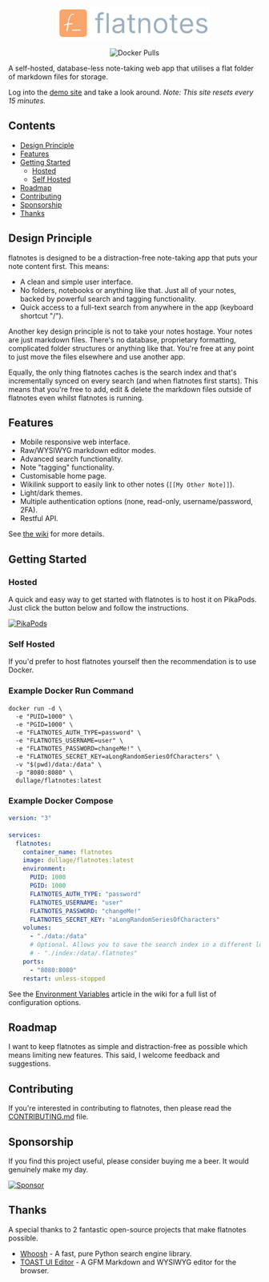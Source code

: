 <p align="center">
  <img src="docs/logo.svg" width="300px"></img>
</p>
<p align="center">
  <img alt="Docker Pulls" src="https://img.shields.io/docker/pulls/dullage/flatnotes?style=for-the-badge">
</p>

A self-hosted, database-less note-taking web app that utilises a flat folder of markdown files for storage.

Log into the [demo site](https://demo.flatnotes.io) and take a look around. *Note: This site resets every 15 minutes.*

## Contents

* [Design Principle](#design-principle)
* [Features](#features)
* [Getting Started](#getting-started)
  * [Hosted](#hosted)
  * [Self Hosted](#self-hosted)
* [Roadmap](#roadmap)
* [Contributing](#contributing)
* [Sponsorship](#sponsorship)
* [Thanks](#thanks)

## Design Principle

flatnotes is designed to be a distraction-free note-taking app that puts your note content first. This means:

* A clean and simple user interface.
* No folders, notebooks or anything like that. Just all of your notes, backed by powerful search and tagging functionality.
* Quick access to a full-text search from anywhere in the app (keyboard shortcut "/").

Another key design principle is not to take your notes hostage. Your notes are just markdown files. There's no database, proprietary formatting, complicated folder structures or anything like that. You're free at any point to just move the files elsewhere and use another app.

Equally, the only thing flatnotes caches is the search index and that's incrementally synced on every search (and when flatnotes first starts). This means that you're free to add, edit & delete the markdown files outside of flatnotes even whilst flatnotes is running.

## Features

* Mobile responsive web interface.
* Raw/WYSIWYG markdown editor modes.
* Advanced search functionality.
* Note "tagging" functionality.
* Customisable home page.
* Wikilink support to easily link to other notes (`[[My Other Note]]`).
* Light/dark themes.
* Multiple authentication options (none, read-only, username/password, 2FA).
* Restful API.

See [the wiki](https://github.com/dullage/flatnotes/wiki) for more details.

## Getting Started

### Hosted

A quick and easy way to get started with flatnotes is to host it on PikaPods. Just click the button below and follow the instructions.

[![PikaPods](https://www.pikapods.com/static/run-button-34.svg)](https://www.pikapods.com/pods?run=flatnotes)


### Self Hosted

If you'd prefer to host flatnotes yourself then the recommendation is to use Docker.

### Example Docker Run Command

```shell
docker run -d \
  -e "PUID=1000" \
  -e "PGID=1000" \
  -e "FLATNOTES_AUTH_TYPE=password" \
  -e "FLATNOTES_USERNAME=user" \
  -e "FLATNOTES_PASSWORD=changeMe!" \
  -e "FLATNOTES_SECRET_KEY=aLongRandomSeriesOfCharacters" \
  -v "$(pwd)/data:/data" \
  -p "8080:8080" \
  dullage/flatnotes:latest
```

### Example Docker Compose
```yaml
version: "3"

services:
  flatnotes:
    container_name: flatnotes
    image: dullage/flatnotes:latest
    environment:
      PUID: 1000
      PGID: 1000
      FLATNOTES_AUTH_TYPE: "password"
      FLATNOTES_USERNAME: "user"
      FLATNOTES_PASSWORD: "changeMe!"
      FLATNOTES_SECRET_KEY: "aLongRandomSeriesOfCharacters"
    volumes:
      - "./data:/data"
      # Optional. Allows you to save the search index in a different location: 
      # - "./index:/data/.flatnotes"
    ports:
      - "8080:8080"
    restart: unless-stopped
```

See the [Environment Variables](https://github.com/dullage/flatnotes/wiki/Environment-Variables) article in the wiki for a full list of configuration options.

## Roadmap

I want to keep flatnotes as simple and distraction-free as possible which means limiting new features. This said, I welcome feedback and suggestions.

## Contributing

If you're interested in contributing to flatnotes, then please read the [CONTRIBUTING.md](CONTRIBUTING.md) file.

## Sponsorship

If you find this project useful, please consider buying me a beer. It would genuinely make my day.

[![Sponsor](https://img.shields.io/static/v1?label=Sponsor&message=%E2%9D%A4&logo=GitHub&color=%23fe8e86)](https://github.com/sponsors/Dullage)

## Thanks

A special thanks to 2 fantastic open-source projects that make flatnotes possible.

* [Whoosh](https://whoosh.readthedocs.io/en/latest/intro.html) - A fast, pure Python search engine library.
* [TOAST UI Editor](https://ui.toast.com/tui-editor) - A GFM Markdown and WYSIWYG editor for the browser.
